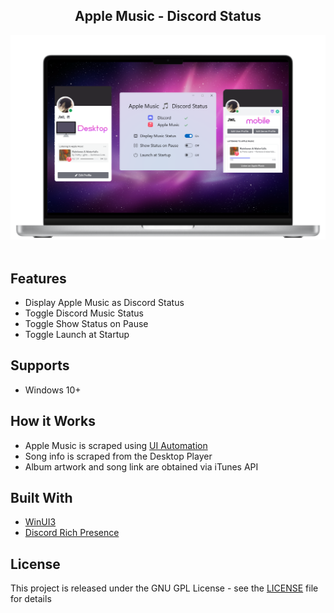 <h2 align="center">
    Apple Music - Discord Status<br/>
</h2>
<div align="center">
    <img alt="Demo" src="screenshot.png" />
</div>

<br/>

## Features
- Display Apple Music as Discord Status
- Toggle Discord Music Status
- Toggle Show Status on Pause
- Toggle Launch at Startup

## Supports
- Windows 10+

## How it Works
- Apple Music is scraped using [UI Automation](https://learn.microsoft.com/en-us/windows/win32/winauto/entry-uiauto-win32)
- Song info is scraped from the Desktop Player
- Album artwork and song link are obtained via iTunes API

## Built With
- [WinUI3](https://github.com/microsoft/microsoft-ui-xaml)
- [Discord Rich Presence](https://github.com/Lachee/discord-rpc-csharp)

## License
This project is released under the GNU GPL License - see the [LICENSE](LICENSE) file for details
